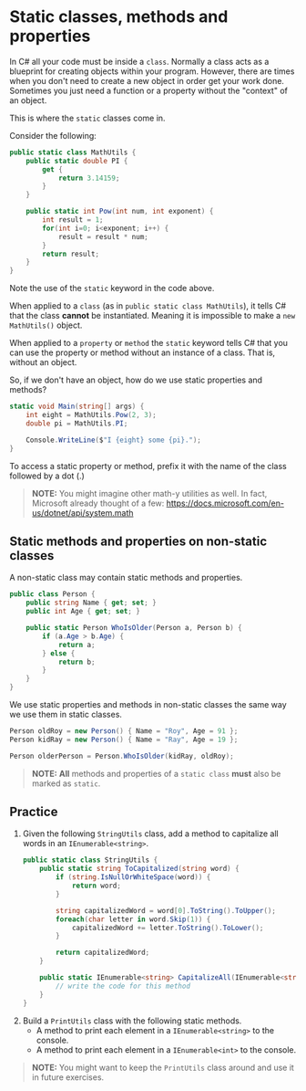 # Static classes, methods and properties

In C# all your code must be inside a `class`. Normally a class acts as a blueprint for creating objects within your program. However, there are times when you don't need to create a new object in order get your work done. Sometimes you just need a function or a property without the "context" of an object.

This is where the `static` classes come in.

Consider the following:

```csharp
public static class MathUtils {
    public static double PI {
        get {
            return 3.14159;
        }
    }

    public static int Pow(int num, int exponent) {
        int result = 1;
        for(int i=0; i<exponent; i++) {
            result = result * num;
        }
        return result;
    }
}
```

Note the use of the `static` keyword in the code above.

When applied to a `class` (as in `public static class MathUtils`), it tells C# that the class **cannot** be instantiated. Meaning it is impossible to make a `new MathUtils()` object.

When applied to a `property` or `method` the `static` keyword tells C# that you can use the property or method without an instance of a class. That is, without an object.

So, if we don't have an object, how do we use static properties and methods?

```cs
static void Main(string[] args) {
    int eight = MathUtils.Pow(2, 3);
    double pi = MathUtils.PI;

    Console.WriteLine($"I {eight} some {pi}.");
}
```
To access a static property or method, prefix it with the name of the class followed by a dot (.)

> **NOTE:** You might imagine other math-y utilities as well. In fact, Microsoft already thought of a few: https://docs.microsoft.com/en-us/dotnet/api/system.math

## Static methods and properties on non-static classes

A non-static class may contain static methods and properties.

```cs
public class Person {
    public string Name { get; set; }
    public int Age { get; set; }

    public static Person WhoIsOlder(Person a, Person b) {
        if (a.Age > b.Age) {
            return a;
        } else {
            return b;
        }
    }
}
```

We use static properties and methods in non-static classes the same way we use them in static classes.

```cs
Person oldRoy = new Person() { Name = "Roy", Age = 91 };
Person kidRay = new Person() { Name = "Ray", Age = 19 };

Person olderPerson = Person.WhoIsOlder(kidRay, oldRoy);
```

> **NOTE:** **All** methods and properties of a `static class` **must** also be marked as `static`.

## Practice

1. Given the following `StringUtils` class, add a method to capitalize all words in an `IEnumerable<string>`.
    ```cs
    public static class StringUtils {
        public static string ToCapitalized(string word) {
            if (string.IsNullOrWhiteSpace(word)) {
                return word;
            }

            string capitalizedWord = word[0].ToString().ToUpper();
            foreach(char letter in word.Skip(1)) {
                capitalizedWord += letter.ToString().ToLower();
            }

            return capitalizedWord;
        }

        public static IEnumerable<string> CapitalizeAll(IEnumerable<string> words) {
            // write the code for this method
        }
    }
    ```
1. Build a `PrintUtils` class with the following static methods.
    * A method to print each element in a `IEnumerable<string>` to the console.
    * A method to print each element in a `IEnumerable<int>` to the console.



> **NOTE:** You might want to keep the `PrintUtils` class around and use it in future exercises.
